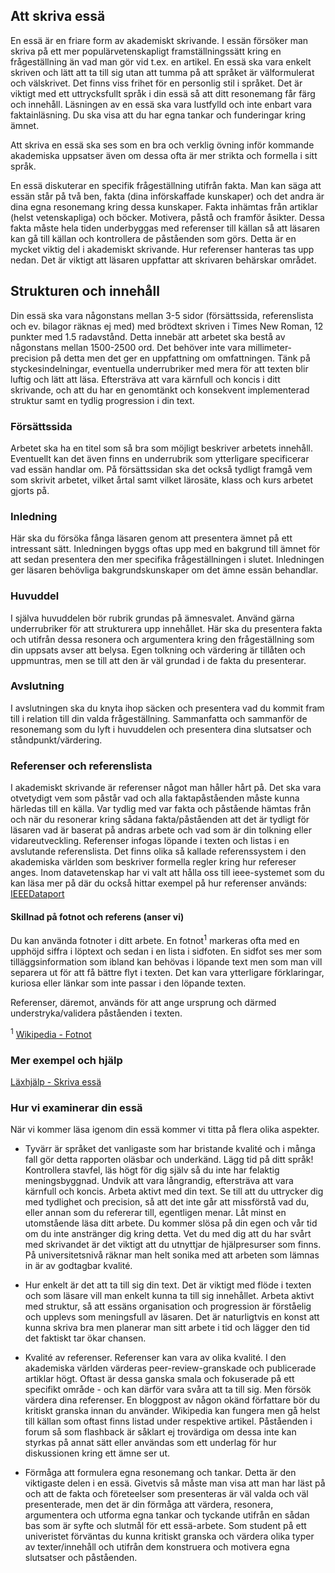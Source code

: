 ## Att skriva essä
En essä är en friare form av akademiskt skrivande. I essän försöker man skriva på ett mer populärvetenskapligt framställningssätt kring en frågeställning än vad man gör vid t.ex. en artikel.
En essä ska vara enkelt skriven och lätt att ta till sig utan att tumma på att språket är välformulerat och välskrivet. Det finns viss frihet för en personlig stil i språket. Det är viktigt med ett uttrycksfullt språk i din essä så att ditt resonemang får färg och innehåll. Läsningen av en essä ska vara lustfylld och inte enbart vara faktainläsning. Du ska visa att du har egna tankar och funderingar kring ämnet.

Att skriva en essä ska ses som en bra och verklig övning inför kommande akademiska uppsatser även om dessa ofta är mer strikta och formella i sitt språk.

En essä diskuterar en specifik frågeställning utifrån fakta. Man kan säga att essän står på två ben, fakta (dina införskaffade kunskaper) och det andra är dina egna resonemang kring dessa kunskaper. Fakta inhämtas från artiklar (helst vetenskapliga) och böcker. Motivera, påstå och framför åsikter. Dessa fakta måste hela tiden underbyggas med referenser till källan så att läsaren kan gå till källan och kontrollera de påståenden som görs. Detta är en mycket viktig del i akademiskt skrivande. Hur referenser hanteras tas upp nedan. Det är viktigt att läsaren uppfattar att skrivaren behärskar området.


## Strukturen och innehåll
Din essä ska vara någonstans mellan 3-5 sidor (försättssida, referenslista och ev. bilagor räknas ej med) med brödtext skriven i Times New Roman, 12 punkter med 1.5 radavstånd. Detta innebär att arbetet ska bestå av någonstans mellan 1500-2500 ord. Det behöver inte vara millimeter-precision på detta men det ger en uppfattning om omfattningen. Tänk på styckesindelningar, eventuella underrubriker med mera för att texten blir luftig och lätt att läsa. Eftersträva att vara kärnfull och koncis i ditt skrivande, och att du har en genomtänkt och konsekvent implementerad struktur samt en tydlig progression i din text.

### Försättssida
Arbetet ska ha en titel som så bra som möjligt beskriver arbetets innehåll. Eventuellt kan det även finns en underrubrik som ytterligare specificerar vad essän handlar om. På försättssidan ska det också tydligt framgå vem som skrivit arbetet, vilket årtal samt vilket lärosäte, klass och kurs arbetet gjorts på.

### Inledning
Här ska du försöka fånga läsaren genom att presentera ämnet på ett intressant sätt. Inledningen byggs oftas upp med en bakgrund till ämnet för att sedan presentera den mer specifika frågeställningen i slutet. Inledningen ger läsaren behövliga bakgrundskunskaper om det ämne essän behandlar.

### Huvuddel
I själva huvuddelen bör rubrik grundas på ämnesvalet. Använd gärna underrubriker för att strukturera upp innehållet. Här ska du presentera fakta och utifrån dessa resonera och argumentera kring den frågeställning som din uppsats avser att belysa. Egen tolkning och värdering är tillåten och uppmuntras, men se till att den är väl grundad i de fakta du presenterar. 

### Avslutning
I avslutningen ska du knyta ihop säcken och presentera vad du kommit fram till i relation till din valda frågeställning. Sammanfatta och sammanför de resonemang som du lyft i huvuddelen och presentera dina slutsatser och ståndpunkt/värdering.  

### Referenser och referenslista
I akademiskt skrivande är referenser något man håller hårt på. Det ska vara otvetydigt vem som påstår vad och alla faktapåståenden måste kunna härledas till en källa. Var tydlig med var fakta och påstående hämtas från och när du resonerar kring sådana fakta/påståenden att det är tydligt för läsaren vad är baserat på andras arbete och vad som är din tolkning eller vidareutveckling. Referenser infogas löpande i texten och listas i en avslutande referenslista.
Det finns olika så kallade referenssystem i den akademiska världen som beskriver formella regler kring hur refereser anges. Inom datavetenskap har vi valt att hålla oss till ieee-systemet som du kan läsa mer på där du också hittar exempel på hur referenser används: [IEEEDataport](https://ieee-dataport.org/sites/default/files/analysis/27/IEEE%20Citation%20Guidelines.pdf)

#### Skillnad på fotnot och referens (anser vi)
Du kan använda fotnoter i ditt arbete. En fotnot<sup>1</sup> markeras ofta med en upphöjd siffra i löptext och sedan i en lista i sidfoten. En sidfot ses mer som tilläggsinformation som ibland kan behövas i löpande text men som man vill separera ut för att få bättre flyt i texten. Det kan vara ytterligare förklaringar, kuriosa eller länkar som inte passar i den löpande texten.

Referenser, däremot, används för att ange ursprung och därmed understryka/validera påståenden i texten.

<sup>1</sup> [Wikipedia - Fotnot](https://sv.wikipedia.org/wiki/Fotnot)

### Mer exempel och hjälp

[Läxhjälp - Skriva essä](http://xn--lxhjlp-buad.nu/guider/svensktexter/skriva-essa/)


### Hur vi examinerar din essä
När vi kommer läsa igenom din essä kommer vi titta på flera olika aspekter.

* Tyvärr är språket det vanligaste som har bristande kvalité och i många fall gör detta rapporten oläsbar och underkänd. Lägg tid på ditt språk! Kontrollera stavfel, läs högt för dig själv så du inte har felaktig meningsbyggnad. Undvik att vara långrandig, eftersträva att vara kärnfull och koncis. Arbeta aktivt med din text. Se till att du uttrycker dig med tydlighet och precision, så att det inte går att missförstå vad du, eller annan som du refererar till, egentligen menar. Låt minst en utomstående läsa ditt arbete. Du kommer slösa på din egen och vår tid om du inte anstränger dig kring detta. Vet du med dig att du har svårt med skrivandet är det viktigt att du utnyttjar de hjälpresurser som finns. På universitetsnivå räknar man helt sonika med att arbeten som lämnas in är av godtagbar kvalité.

* Hur enkelt är det att ta till sig din text. Det är viktigt med flöde i texten och som läsare vill man enkelt kunna ta till sig innehållet. Arbeta aktivt med struktur, så att essäns organisation och progression är förståelig och upplevs som meningsfull av läsaren. Det är naturligtvis en konst att kunna skriva bra men planerar man sitt arbete i tid och lägger den tid det faktiskt tar ökar chansen.

* Kvalité av referenser. Referenser kan vara av olika kvalité. I den akademiska världen värderas peer-review-granskade och publicerade artiklar högt. Oftast är dessa ganska smala och fokuserade på ett specifikt område - och kan därför vara svåra att ta till sig. Men försök värdera dina referenser. En bloggpost av någon okänd författare bör du kritiskt granska innan du använder. Wikipedia kan fungera men gå helst till källan som oftast finns listad under respektive artikel. Påståenden i forum så som flashback är såklart ej trovärdiga om dessa inte kan styrkas på annat sätt eller användas som ett underlag för hur diskussionen kring ett ämne ser ut.

* Förmåga att formulera egna resonemang och tankar. Detta är den viktigaste delen i en essä. Givetvis så måste man visa att man har läst på och att de fakta och företeelser som presenteras är väl valda och väl presenterade, men det är din förmåga att värdera, resonera, argumentera och utforma egna tankar och tyckande utifrån en sådan bas som är syfte och slutmål för ett essä-arbete. Som student på ett univeristet förväntas du kunna kritiskt granska och värdera olika typer av texter/innehåll och utifrån dem konstruera och motivera egna slutsatser och påståenden.
